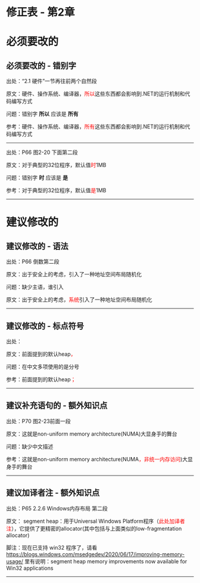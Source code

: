 # 修正表 - 第2章

# 必须要改的

## 必须要改的 - 错别字
出处：“2.1 硬件”一节再往前两个自然段

原文：硬件、操作系统、编译器，<font color=red>所以</font>这些东西都会影响到.NET的运行机制和代码编写方式

问题：错别字 **所以** 应该是 **所有**

参考：硬件、操作系统、编译器，<font color=red>所有</font>这些东西都会影响到.NET的运行机制和代码编写方式

------

出处：P66 图2-20 下面第二段

原文：对于典型的32位程序，默认值<font color=red>时</font>1MB

问题：错别字 **时** 应该是 **是**

参考：对于典型的32位程序，默认值<font color=red>是</font>1MB

------

# 建议修改的

## 建议修改的 - 语法

出处：P66 倒数第二段

原文：出于安全上的考虑，引入了一种地址空间布局随机化

问题：缺少主语，谁引入

原文：出于安全上的考虑，<font color=red>系统</font>引入了一种地址空间布局随机化

------

## 建议修改的 - 标点符号

出处：

原文：前面提到的默认heap<font color=red>，</font>

问题：在中文多项使用的是分号

参考：前面提到的默认heap<font color=red>；</font>

------

## 建议补充语句的 - 额外知识点

出处：P70 图2-23前面一段

原文：这就是non-uniform memory architecture(NUMA)大显身手的舞台

问题：缺少中文描述

参考：这就是non-uniform memory architecture(NUMA<font color=red>，非统一内存访问</font>)大显身手的舞台

------

## 建议加译者注 - 额外知识点

出处：P65 2.2.6  Windows内存布局 第二段

原文： segment heap：用于Universal Windows Platform程序（<font color=red>此处加译者注</font>），它提供了更精密的allocator(其中包括与上面类似的low-fragmentation allocator)

脚注：现在已支持 win32 程序了，请看 https://blogs.windows.com/msedgedev/2020/06/17/improving-memory-usage/ 里有说明：segment heap memory improvements now available for Win32 applications

------